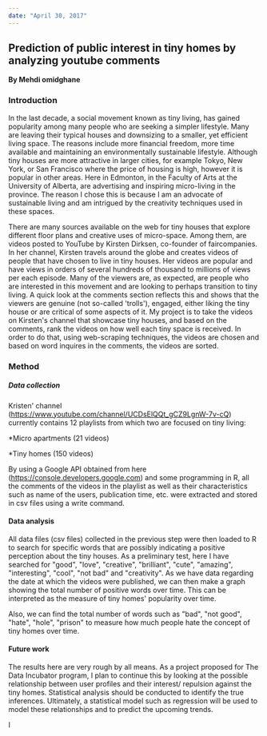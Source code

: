 ```yaml
---
date: "April 30, 2017"
---
```



## Prediction of public interest in tiny homes by analyzing youtube comments

**By Mehdi omidghane**

### Introduction

In the last decade, a social movement known as tiny living, has gained popularity among many people who are seeking a simpler lifestyle. Many are leaving their typical houses and downsizing to a smaller, yet efficient living space. The reasons include more financial freedom, more time available and maintaining an environmentally sustainable lifestyle.  Although tiny houses are more attractive in larger cities, for example Tokyo, New York, or San Francisco where the price of housing is high, however it is popular in other areas. Here in Edmonton, in the Faculty of Arts at the University of Alberta, are advertising and inspiring micro-living in the province.  The reason I chose this is because I am an advocate of sustainable living and am intrigued by the creativity techniques used in these spaces.
	
There are many sources available on the web for tiny houses that explore different floor plans and creative uses of micro-space. Among them, are videos posted to YouTube by Kirsten Dirksen, co-founder of faircompanies. In her channel, Kirsten travels around the globe and creates videos of people that have chosen to live in tiny houses. Her videos are popular and have views in orders of several hundreds of thousand to millions of views per each episode. Many of the viewers are, as expected, are people who are interested in this movement and are looking to perhaps transition to tiny living. A quick look at the comments section reflects this and shows that the viewers are genuine (not so-called 'trolls'), engaged, either liking the tiny house or are critical of some aspects of it. My project is to take the videos on Kirsten's channel that showcase tiny houses, and based on the comments, rank the videos on how well each tiny space is received. In order to do that, using web-scraping techniques, the videos are chosen and based on word inquires in the comments, the videos are sorted.

### Method

##### Data collection

Kristen' channel (<https://www.youtube.com/channel/UCDsElQQt_gCZ9LgnW-7v-cQ>) currently contains 12 playlists from which two are focused on tiny living: 

*Micro apartments (21 videos)

*Tiny homes (150 videos)

By using a Google API obtained from here (<https://console.developers.google.com>) and some programming in R, all the comments of the videos in the playlist as well as their characteristics such as name of the users, publication time, etc. were extracted and stored in csv files using a write command.

#### Data analysis

All data files (csv files) collected in the previous step were then loaded to R to search for specific words that are possibly indicating a positive perception about the tiny houses. As a preliminary test, here I have searched for "good", "love", "creative", "brilliant", "cute", "amazing", "interesting", "cool", "not bad" and "creativity". As we have data regarding the date at which the videos were published, we can then make a graph showing the total number of positive words over time. This can be interpreted as the measure of tiny homes' popularity over time.

Also, we can find the total number of words such as "bad", "not good", "hate", "hole", "prison" to measure how much people hate the concept of tiny homes over time.

#### Future work

The results here are very rough by all means. As a project proposed for The Data Incubator program, I plan to continue this by looking at the possible relationship between user profiles and their interest/ repulsion against the tiny homes. Statistical analysis should be conducted to identify the true inferences.  Ultimately, a statistical model such as regression will be used to model these relationships and to predict the upcoming trends.




I